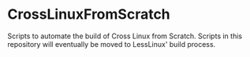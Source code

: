 CrossLinuxFromScratch
=====================

Scripts to automate the build of Cross Linux from Scratch. Scripts in this repository will eventually be moved to LessLinux' build process.
